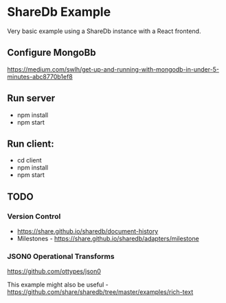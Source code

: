 # ShareDb Example

Very basic example using a ShareDb instance with a React frontend.

## Configure MongoBb 

https://medium.com/swlh/get-up-and-running-with-mongodb-in-under-5-minutes-abc8770b1ef8

## Run server

* npm install
* npm start

## Run client:

* cd client
* npm install
* npm start



## TODO

### Version Control

* https://share.github.io/sharedb/document-history
* Milestones - https://share.github.io/sharedb/adapters/milestone
 

### JSON0 Operational Transforms

https://github.com/ottypes/json0 


This example might also be useful - https://github.com/share/sharedb/tree/master/examples/rich-text
